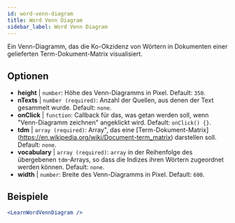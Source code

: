 ```yaml
---
id: word-venn-diagram
title: Word Venn Diagram
sidebar_label: Word Venn Diagram
---
```


Ein Venn-Diagramm, das die Ko-Okzidenz von Wörtern in Dokumenten einer gelieferten Term-Dokument-Matrix visualisiert.

## Optionen

* __height__ | `number`: Höhe des Venn-Diagramms in Pixel. Default: `350`.
* __nTexts__ | `number (required)`: Anzahl der Quellen, aus denen der Text gesammelt wurde. Default: `none`.
* __onClick__ | `function`: Callback für das, was getan werden soll, wenn "Venn-Diagramm zeichnen" angeklickt wird. Default: `onClick() {}`.
* __tdm__ | `array (required)`: Array", das eine [Term-Dokument-Matrix] (https://en.wikipedia.org/wiki/Document-term_matrix) darstellen soll. Default: `none`.
* __vocabulary__ | `array (required)`: `array` in der Reihenfolge des übergebenen `tdm`-Arrays, so dass die Indizes ihren Wörtern zugeordnet werden können. Default: `none`.
* __width__ | `number`: Breite des Venn-Diagramms in Pixel. Default: `600`.


## Beispiele

```jsx live
<LearnWordVennDiagram />
```

